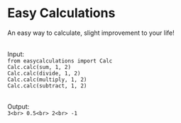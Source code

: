 # Easy Calculations
An easy way to calculate, slight improvement to your life!<br><br>

Input:<br>
`from easycalculations import Calc`<br>
`Calc.calc(sum, 1, 2)`<br>
`Calc.calc(divide, 1, 2)`<br>
`Calc.calc(multiply, 1, 2)`<br>
`Calc.calc(subtract, 1, 2)`<br><br>

Output:<br>
`3<br>
0.5<br>
2<br>
-1`

